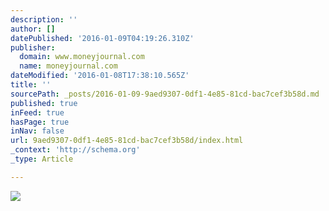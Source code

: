 ```yaml
---
description: ''
author: []
datePublished: '2016-01-09T04:19:26.310Z'
publisher:
  domain: www.moneyjournal.com
  name: moneyjournal.com
dateModified: '2016-01-08T17:38:10.565Z'
title: ''
sourcePath: _posts/2016-01-09-9aed9307-0df1-4e85-81cd-bac7cef3b58d.md
published: true
inFeed: true
hasPage: true
inNav: false
url: 9aed9307-0df1-4e85-81cd-bac7cef3b58d/index.html
_context: 'http://schema.org'
_type: Article

---
```

![](http://cdn.moneyjournal.com/wp-content/uploads/2015/09/seo-checklist-post.png)